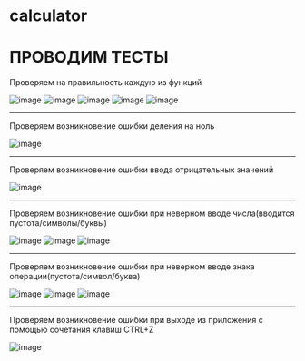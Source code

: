 # calculator

# ПРОВОДИМ ТЕСТЫ
Проверяем на правильность каждую из функций

![image](https://user-images.githubusercontent.com/96393329/163567738-8ef724c5-d81a-4c0a-b9f6-f24464cbfb3b.png) ![image](https://user-images.githubusercontent.com/96393329/163567767-34f16314-7c4b-4f28-87b1-607cdadb2199.png) ![image](https://user-images.githubusercontent.com/96393329/163567788-ca66be9f-e9c5-4d08-895a-a5851d081c87.png) ![image](https://user-images.githubusercontent.com/96393329/163567810-ee2c4685-02f4-4e51-b7de-6d6ad7c1caca.png) ![image](https://user-images.githubusercontent.com/96393329/163567827-d4714ee5-09d0-42a4-8484-16082de9a182.png)

-------------------------------------------------------------------------------------------------------------------------------------------------------------------------

Проверяем возникновение ошибки деления на ноль

![image](https://user-images.githubusercontent.com/96393329/163568080-ae69801a-fc61-439b-adff-4434a34f90e3.png)

-------------------------------------------------------------------------------------------------------------------------------------------------------------------------

Проверяем возникновение ошибки ввода отрицательных значений

![image](https://user-images.githubusercontent.com/96393329/163568304-15b091fe-95b2-407b-b1e0-d318a3fdd346.png)

-------------------------------------------------------------------------------------------------------------------------------------------------------------------------

Проверяем возникновение ошибки при неверном вводе числа(вводится пустота/символы/буквы)

![image](https://user-images.githubusercontent.com/96393329/163568499-a44fe8a0-64f4-4f38-870a-a8b98fcb7866.png) ![image](https://user-images.githubusercontent.com/96393329/163568516-22409525-0f94-4461-9904-56da39fba7ff.png) ![image](https://user-images.githubusercontent.com/96393329/163568541-62603ad0-dfa4-413e-ba03-8fb7297f3a34.png)

-------------------------------------------------------------------------------------------------------------------------------------------------------------------------

Проверяем возникновение ошибки при неверном вводе знака операции(пустота/символ/буква)

![image](https://user-images.githubusercontent.com/96393329/163568750-34ec9c4f-e243-43f8-b618-fea395c52aea.png) ![image](https://user-images.githubusercontent.com/96393329/163568809-cbdba82c-5c03-40e5-9044-7d0e036404bb.png) ![image](https://user-images.githubusercontent.com/96393329/163568832-dd65e716-0007-4e14-b9ef-a25c5330eb30.png)

-------------------------------------------------------------------------------------------------------------------------------------------------------------------------

Проверяем возникновение ошибки при выходе из приложения с помощью сочетания клавиш CTRL+Z

![image](https://user-images.githubusercontent.com/96393329/163568970-b628b0d2-7e61-4e7f-bb2e-58aba4323906.png)
